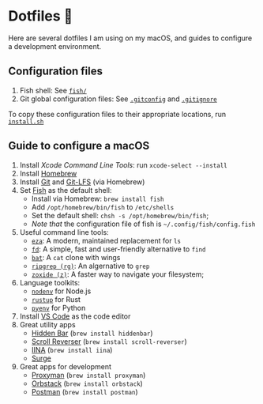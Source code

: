 # Dotfiles 🌚

Here are several dotfiles I am using on my macOS, and guides to configure a development environment.

## Configuration files

1. Fish shell: See [`fish/`](./fish/)
2. Git global configuration files: See [`.gitconfig`](./.gitconfig) and [`.gitignore`](./.gitignore)

To copy these configuration files to their appropriate locations, run [`install.sh`](./install.sh)

## Guide to configure a macOS

1. Install _Xcode Command Line Tools_: run `xcode-select --install`
2. Install [Homebrew](https://brew.sh)
3. Install [Git](https://git-scm.com) and [Git-LFS](https://git-lfs.github.com) (via Homebrew)
4. Set [Fish](https://fishshell.com) as the default shell:
   - Install via Homebrew: `brew install fish`
   - Add `/opt/homebrew/bin/fish` to `/etc/shells`
   - Set the default shell: `chsh -s /opt/homebrew/bin/fish`;
   - _Note that_ the configuration file of fish is `~/.config/fish/config.fish`
5. Useful command line tools:
   - [`eza`](https://github.com/eza-community/eza): A modern, maintained replacement for `ls`
   - [`fd`](https://github.com/sharkdp/fd): A simple, fast and user-friendly alternative to `find`
   - [`bat`](https://github.com/sharkdp/bat): A `cat` clone with wings
   - [`ripgrep (rg)`](https://github.com/BurntSushi/ripgrep): An algernative to `grep`
   - [`zoxide (z)`](https://github.com/ajeetdsouza/zoxide): A faster way to navigate your filesystem;
6. Language toolkits:
   - [`nodenv`](https://github.com/nodenv/nodenv) for Node.js
   - [`rustup`](https://rustup.rs/) for Rust
   - [`pyenv`](https://github.com/pyenv/pyenv) for Python
7. Install [VS Code](https://code.visualstudio.com) as the code editor
8. Great utility apps
   - [Hidden Bar](https://github.com/dwarvesf/hidden) (`brew install hiddenbar`)
   - [Scroll Reverser](https://pilotmoon.com/scrollreverser/) (`brew install scroll-reverser`)
   - [IINA](https://iina.io/) (`brew install iina`)
   - [Surge](https://nssurge.com/)
9. Great apps for development
   - [Proxyman](https://proxyman.io/) (`brew install proxyman`)
   - [Orbstack](https://orbstack.dev/) (`brew install orbstack`)
   - [Postman](https://postman.com/) (`brew install postman`)
